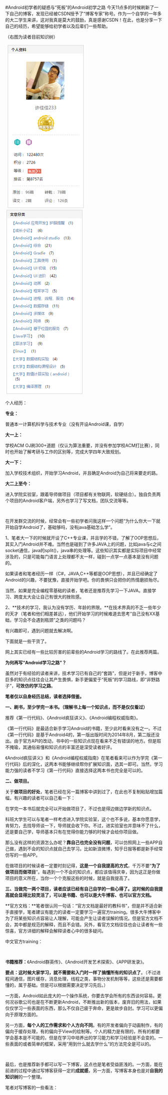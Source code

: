#Android初学者的疑惑与“死板”的Android初学之路
今天11点多的时候刷新了一下自己的博客，发现已经被CSDN授予了“博客专家”称号。作为一个自学的一年多的大二学生来讲，这对我真是莫大的鼓励，真是感谢CSDN！在此，也是分享一下自己的经历，希望能够给初学者以及后辈们一些帮助。

（右图为读者目前知识树）

 <img src="https://raw.githubusercontent.com/Double2hao/xujiajia_blog/main/img/2640.png" alt="">  <img src="https://raw.githubusercontent.com/Double2hao/xujiajia_blog/main/img/2641.png" alt="">



个人经历：

**专业：**

普通本一计算机科学与技术专业（没有开设Android课，自学）

**大一上：**

学校ACM OJ刷300+道题（仅认为算法重要，并没有参加学校ACM打比赛），同时也开始了解考研与工作的区别等，完成大学四年大致规划。

**大一下：**

加入学校技术组织，开始学习Android，并且确定Android为自己将来要走的路。

**大二上至今：**

进入学院实验室，跟着导师做项目（项目都有关物联网，软硬结合）。独自负责两个项目的Android客户端，另外也学习了写文档，团队交流等等。

 

在开发群交流的时候，经常会有一些初学者问我这样一个问题“为什么你大一下就开始自学Android了，基础够吗，没有java基础怎么学”。

1、笔者大一下的时候就开设了C++专业课，并且学的不错，了解了OOP思想后，其实入门Android并不难。当然也是碰到了许多JAVA上的问题，比如java与c之间socket通信，java的split()，java串的处理等。这些知识其实都是实际项目中经常涉及的，只是可能每门语言上处理都不太一样，碰到一点学一点基本是没有问题的。

如果读者和笔者经历一样（C#，JAVA,C++等都是OOP思想），并且已经确定了Android的兴趣，不要犹豫，直接开始学吧。你的畏惧只会把你的热情磨损殆尽。

当然，如果是完全编程零基础的读者，笔者还是推荐先学习一下JAVA。直接学习、跨度太大会让自己有很大的挫败感。

2、**技术的学习，我认为没有学历、年龄的界限。**在技术界真的不乏一些年少的天才（笔者和他们相差甚远），他们开始学习的时候难道去思考“自己没有XX基础，学习会不会遇到瓶颈”之类的问题吗？

有兴趣即可，遇到问题就去解决啊。



下面就是一些干货了。

网上其实已经有一些比较厉害的前辈些的Android学习的路线了。在此推荐两篇。







**为何再写“Android学习之路”？**

虽然对于有经验的读者来讲，技术学习已有自己的“套路”，但是对于新手，博客中巨多的知识点往往会让其产生畏惧，新手更偏爱于“死板”的学习路线，即“非野路子”，**可效仿的学习之路**。



**笔者仅以自身经历总结，读者选择借鉴。**

**一、刷书，至少学完一本书。（理解书上每一个知识点，而不是仅仅看过）**

推荐《第一行代码》、《Android疯狂讲义》、《Android编程权威指南》。

《第一行代码》是最适合新手学习Android的书籍，至少此时看来没有之一。不过《第一行代码》是基于Android4的，第一版出版时间为2014年8月，第二版还没出。由于官方API的改动，书中的一些知识点现在看来不乏有错误的地方。但是瑕不掩瑜，其通俗易懂和知识点的丰富还是深受读者好评。

《Android疯狂讲义》和《Android编程权威指南》在笔者看来可以作为学完《第一行代码》后的深化，这两本书能够继续帮你扩展知识面，选其一即可。当然，学习能力强的读者不学习《第一行代码》直接选择这两本书也完全是可以的。

**二、做项目。**

关于**做项目的好处**，笔者已经在另一篇博客中讲到过了，在此也不复制粘贴增加篇幅，有兴趣的读者可以自己看一下：



在学完一本书后就完全可以开始做项目了，不过也是得边做边学新的知识点。

 

科班大学生可以与笔者一样考虑进入学院实验室，这个也不多说，基本你愿意学，肯努力，去找导师谈一下，导师就会收下你。不过，进实验室也并意味不了什么，还是要自己学，导师基本只有在觉得你能力够的时候才会给你项目做。

那么没有这样的资源怎么办呢？**靠自己也完全没有问题**，可以仿照网上一些APP自己做，遇到不会的知识点就自己去学习。比如新浪微博，知乎日报等都是新手经常仿写的一些APP。

在做项目的时候读者一定要时刻记得，**这是一个自我提高的方式**，千万不要“**为了做项目而做项目**”。每遇到一个不会的知识点，都应该值得庆幸，因为这正是你做项目的意义所在，当你一个个克服这些的时候，就是自我提高了。

**三、当做完一两个项目，读者应该已经有自己自学的一些心得了。这时候的自我提高就会显得比较灵活了，可以是书籍、也可以是大牛博客、也可以官方文档。**

**官方文档：**笔者很认同一句话：“官方文档是最好的教科书”，但是并不适合新手直接学，笔者建议有能力的读者一定要学习一遍官方training。很多大牛博客中为了将某些知识点容易让人理解，可能会产生让读者误解的情况。但是官方文档不会，其中都是规范的解释，而且不会错。另外，看官方文档往往也会让读者有一些惊喜，官方详细的解释会解释读者心中的很多疑问。

中文官方training：

 

**书籍推荐：**《Android群英传》、《Android开发艺术探索》、《APP研发录》。

**要点：**这时候大家学习**，就不需要和入门时一样了搞懂所有的知识点了**。（不过进程间通信，图片缓存，消息处理，线程之类，事物分发机制等等，这些还是需要都懂的，属于基础。但是可以根据需要决定学习先后。）

一方面，Android如此庞大的一个操作系统，你要去学会所有的东西谈何容易。更何况谷歌公司也是在不断更新Android，不断推出新的版本，废弃旧的用法，如果仅仅学习一些表面的东西，那么不仅自己疲于奔命，更是故步自封。学习可以更偏向于原理方面的。

另一方面，**每个人的工作需求和个人方向不同**。有的开发者偏向于动画制作，有的偏向于缓存处理，有的偏向于View的绘制等。个人的精力是有限的，所有的都要学会基本是不可能的，但是在学习中培养出的学习能力和学习经验是不会变的。一些表面的或者简单的框架，采用“用到什么就去学什么”的方法完全是可以的。

 

最后，也是推荐新手都可以写一下博客，这点也是笔者受益匪浅的。一方面，能在前进的过程中通过写博客获得一定的**成就感**，另一方面，写博客本身也是对**自我的知识树**的一个整理。

笔者对写博客的一些看法：

 